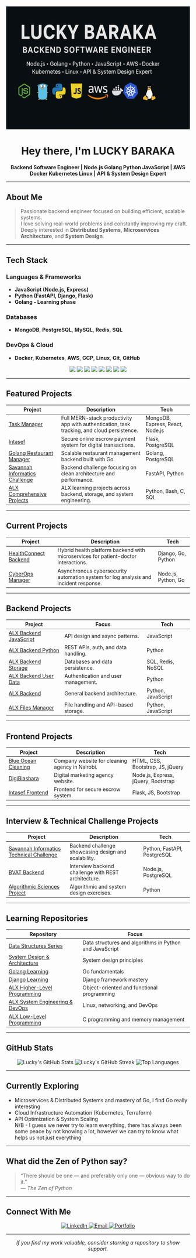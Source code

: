 <!-- Profile Banner -->
![Lucky Baraka — Backend Engineer](https://github.com/Lucky123-cloud/Lucky123-cloud/blob/main/Lucky_Banner.png)

<h1 align="center">Hey there, I'm LUCKY BARAKA</h1>

<p align="center">
  <b>Backend Software Engineer | Node.js Golang Python JavaScript | AWS Docker Kubernetes Linux | API & System Design Expert</b>
</p>

---

## About Me

> Passionate backend engineer focused on building efficient, scalable systems.  
> I love solving real-world problems and constantly improving my craft.  
> Deeply interested in **Distributed Systems**, **Microservices Architecture**, and **System Design**.

---

## Tech Stack

### Languages & Frameworks
- **JavaScript (Node.js, Express)**
- **Python (FastAPI, Django, Flask)**
- **Golang - Learning phase**

### Databases
- **MongoDB**, **PostgreSQL**, **MySQL**, **Redis**, **SQL**

### DevOps & Cloud
- **Docker**, **Kubernetes**, **AWS**, **GCP**, **Linux**, **Git**, **GitHub**

<p align="center">
  <img src="https://img.shields.io/badge/Node.js-43853D?style=for-the-badge&logo=node.js&logoColor=white" />
  <img src="https://img.shields.io/badge/Python-3670A0?style=for-the-badge&logo=python&logoColor=ffdd54" />
  <img src="https://img.shields.io/badge/Golang-00ADD8?style=for-the-badge&logo=go&logoColor=white" />
  <img src="https://img.shields.io/badge/MongoDB-4EA94B?style=for-the-badge&logo=mongodb&logoColor=white" />
  <img src="https://img.shields.io/badge/PostgreSQL-316192?style=for-the-badge&logo=postgresql&logoColor=white" />
  <img src="https://img.shields.io/badge/AWS-FF9900?style=for-the-badge&logo=amazon-aws&logoColor=white" />
  <img src="https://img.shields.io/badge/Docker-2496ED?style=for-the-badge&logo=docker&logoColor=white" />
  <img src="https://img.shields.io/badge/Kubernetes-326CE5?style=for-the-badge&logo=kubernetes&logoColor=white" />
</p>

---

## Featured Projects

| Project | Description | Tech |
|----------|--------------|------|
| [Task Manager](https://github.com/Lucky123-cloud/Task-manager) | Full MERN-stack productivity app with authentication, task tracking, and cloud persistence. | MongoDB, Express, React, Node.js |
| [Intasef](https://intasef.com) | Secure online escrow payment system for digital transactions. | Flask, PostgreSQL |
| [Golang Restaurant Manager](https://github.com/Lucky123-cloud/golang/tree/master/golang-restaurant-management-backend) | Scalable restaurant management backend built with Go. | Golang, PostgreSQL |
| [Savannah Informatics Challenge](https://github.com/Lucky123-cloud/savannah-informatics-technical-challenge) | Backend challenge focusing on clean architecture and performance. | FastAPI, Python |
| [ALX Comprehensive Projects](https://github.com/Lucky123-cloud/alx-higher_level_programming) | ALX learning projects across backend, storage, and system engineering. | Python, Bash, C, SQL |

---

## Current Projects

| Project | Description | Tech |
|----------|--------------|------|
| [HealthConnect Backend](https://github.com/Lucky123-cloud/healthconnect_backend) | Hybrid health platform backend with microservices for patient-doctor interactions. | Django, Go, Python |
| [CyberOps Manager](https://github.com/Lucky123-cloud/CyberOps_Manager) | Asynchronous cybersecurity automation system for log analysis and incident response. | Node.js, Python, Go |

---

## Backend Projects

| Project | Focus | Tech |
|----------|--------|------|
| [ALX Backend JavaScript](https://github.com/Lucky123-cloud/alx-backend-javascript) | API design and async patterns. | JavaScript |
| [ALX Backend Python](https://github.com/Lucky123-cloud/alx-backend-python) | REST APIs, auth, and data handling. | Python |
| [ALX Backend Storage](https://github.com/Lucky123-cloud/alx-backend-storage) | Databases and data persistence. | SQL, Redis, NoSQL |
| [ALX Backend User Data](https://github.com/Lucky123-cloud/alx-backend-user-data) | Authentication and user management. | Python |
| [ALX Backend](https://github.com/Lucky123-cloud/alx-backend) | General backend architecture. | Python, JavaScript |
| [ALX Files Manager](https://github.com/Lucky123-cloud/alx-files_manager) | File handling and API-based storage. | Python, JavaScript |

---

## Frontend Projects

| Project | Description | Tech |
|----------|--------------|------|
| [Blue Ocean Cleaning](https://blueoceancleaning.co.ke) | Company website for cleaning agency in Nairobi. | HTML, CSS, Bootstrap, JS, jQuery |
| [DigiBiashara](https://digibiashara.com) | Digital marketing agency website. | Node.js, Express, jQuery, Bootstrap |
| [Intasef Frontend](https://intasef.com) | Frontend for secure escrow system. | Flask, JS, Bootstrap |

---

## Interview & Technical Challenge Projects

| Project | Description | Tech |
|----------|--------------|------|
| [Savannah Informatics Technical Challenge](https://github.com/Lucky123-cloud/savannah-informatics-technical-challenge) | Backend challenge showcasing design and scalability. | Python, FastAPI, PostgreSQL |
| [BVAT Backend](https://github.com/Lucky123-cloud/bvat-backend) | Interview backend challenge with REST architecture. | Node.js, PostgreSQL |
| [Algorithmic Sciences Project](https://github.com/Lucky123-cloud/algorithmic_sciences_project) | Algorithmic and system design exercises. | Python |

---

## Learning Repositories

| Repository | Focus |
|-------------|--------|
| [Data Structures Series](https://github.com/Lucky123-cloud/Data_structures_series1) | Data structures and algorithms in Python and JavaScript |
| [System Design & Architecture](https://github.com/Lucky123-cloud/System_Design_and_Architecture) | System design principles |
| [Golang Learning](https://github.com/Lucky123-cloud/golang_learning) | Go fundamentals |
| [Django Learning](https://github.com/Lucky123-cloud/django_learning) | Django framework mastery |
| [ALX Higher-Level Programming](https://github.com/Lucky123-cloud/alx-higher_level_programming) | Object-oriented and functional programming |
| [ALX System Engineering & DevOps](https://github.com/Lucky123-cloud/alx-system_engineering-devops) | Linux, networking, and DevOps |
| [ALX Low-Level Programming](https://github.com/Lucky123-cloud/alx-low_level_programming) | C programming and memory management |

---

## GitHub Stats

<p align="center">
  <img src="https://github-readme-stats.vercel.app/api?username=Lucky123-cloud&show_icons=true&theme=tokyonight" alt="Lucky's GitHub Stats" height="150" />
  <img src="https://github-readme-streak-stats-salesp07.vercel.app/?user=Lucky123-cloud&theme=tokyonight&hide_border=false" alt="Lucky's GitHub Streak" height="150" />
  <img src="https://github-readme-stats.vercel.app/api/top-langs/?username=Lucky123-cloud&layout=compact&theme=tokyonight" alt="Top Languages" height="150" />
</p>

---

## Currently Exploring
- Microservices & Distributed Systems and mastery of Go, I find Go really interesting  
- Cloud Infrastructure Automation (Kubernetes, Terraform)  
- API Optimization & System Scaling  
  N/B - I guess we never try to learn everything, there has always been some peace by not knowing a lot, however we can try to know what helps us not just everything

---

## What did the Zen of Python say?
> “There should be one — and preferably only one — obvious way to do it.”  
> — *The Zen of Python*

---

## Connect With Me

<p align="center">
  <a href="https://www.linkedin.com/in/lucky-baraka/">
    <img src="https://img.shields.io/badge/LinkedIn-0077B5?style=for-the-badge&logo=linkedin&logoColor=white" alt="LinkedIn"/>
  </a>
  <a href="mailto:luckybaraka21@gmail.com">
    <img src="https://img.shields.io/badge/Email-D14836?style=for-the-badge&logo=gmail&logoColor=white" alt="Email"/>
  </a>
  <a href="https://lucky123-cloud.github.io/Lucky-s_Porfolio/">
    <img src="https://img.shields.io/badge/Portfolio-000000?style=for-the-badge&logo=github&logoColor=white" alt="Portfolio"/>
  </a>
</p>

---

<p align="center">
  <i>If you find my work valuable, consider starring a repository to show support.</i>
</p>
